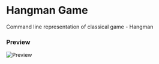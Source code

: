 # Hangman Game

Command line representation of classical game - Hangman


### Preview

![Preview](https://media.discordapp.net/attachments/1201210210048553232/1201210515469369405/carbon_1.png?ex=65ede778&is=65db7278&hm=8dfd107fb8789e0da5f91c989af80f55a41a9f876eff5d34c58ab7836e4c8081&=&format=webp&quality=lossless)